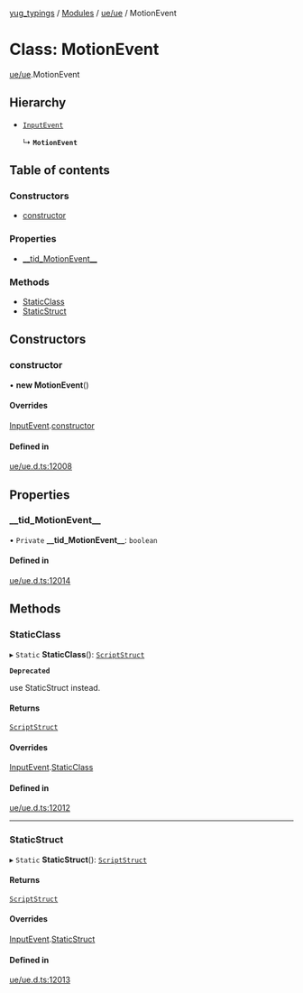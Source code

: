 [yug_typings](../README.md) / [Modules](../modules.md) / [ue/ue](../modules/ue_ue.md) / MotionEvent

# Class: MotionEvent

[ue/ue](../modules/ue_ue.md).MotionEvent

## Hierarchy

- [`InputEvent`](ue_ue.InputEvent.md)

  ↳ **`MotionEvent`**

## Table of contents

### Constructors

- [constructor](ue_ue.MotionEvent.md#constructor)

### Properties

- [\_\_tid\_MotionEvent\_\_](ue_ue.MotionEvent.md#__tid_motionevent__)

### Methods

- [StaticClass](ue_ue.MotionEvent.md#staticclass)
- [StaticStruct](ue_ue.MotionEvent.md#staticstruct)

## Constructors

### constructor

• **new MotionEvent**()

#### Overrides

[InputEvent](ue_ue.InputEvent.md).[constructor](ue_ue.InputEvent.md#constructor)

#### Defined in

[ue/ue.d.ts:12008](https://github.com/YugMetaverse/yug_typings/blob/25cad34/ue/ue.d.ts#L12008)

## Properties

### \_\_tid\_MotionEvent\_\_

• `Private` **\_\_tid\_MotionEvent\_\_**: `boolean`

#### Defined in

[ue/ue.d.ts:12014](https://github.com/YugMetaverse/yug_typings/blob/25cad34/ue/ue.d.ts#L12014)

## Methods

### StaticClass

▸ `Static` **StaticClass**(): [`ScriptStruct`](ue_ue.ScriptStruct.md)

**`Deprecated`**

use StaticStruct instead.

#### Returns

[`ScriptStruct`](ue_ue.ScriptStruct.md)

#### Overrides

[InputEvent](ue_ue.InputEvent.md).[StaticClass](ue_ue.InputEvent.md#staticclass)

#### Defined in

[ue/ue.d.ts:12012](https://github.com/YugMetaverse/yug_typings/blob/25cad34/ue/ue.d.ts#L12012)

___

### StaticStruct

▸ `Static` **StaticStruct**(): [`ScriptStruct`](ue_ue.ScriptStruct.md)

#### Returns

[`ScriptStruct`](ue_ue.ScriptStruct.md)

#### Overrides

[InputEvent](ue_ue.InputEvent.md).[StaticStruct](ue_ue.InputEvent.md#staticstruct)

#### Defined in

[ue/ue.d.ts:12013](https://github.com/YugMetaverse/yug_typings/blob/25cad34/ue/ue.d.ts#L12013)
